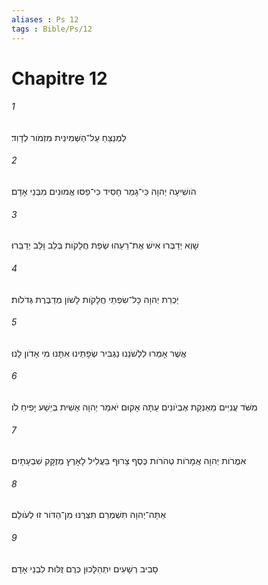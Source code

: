 ```yaml
---
aliases : Ps 12
tags : Bible/Ps/12
---
```


# Chapitre 12

###### 1
לַמְנַצֵּחַ עַל־הַשְּׁמִינִית מִזְמֹור לְדָוִד׃
###### 2
הֹושִׁיעָה יְהוָה כִּי־גָמַר חָסִיד כִּי־פַסּוּ אֱמוּנִים מִבְּנֵי אָדָם׃
###### 3
שָׁוְא יְדַבְּרוּ אִישׁ אֶת־רֵעֵהוּ שְׂפַת חֲלָקֹות בְּלֵב וָלֵב יְדַבֵּרוּ׃
###### 4
יַכְרֵת יְהוָה כָּל־שִׂפְתֵי חֲלָקֹות לָשֹׁון מְדַבֶּרֶת גְּדֹלֹות׃
###### 5
אֲשֶׁר אָמְרוּ לִלְשֹׁנֵנוּ נַגְבִּיר שְׂפָתֵינוּ אִתָּנוּ מִי אָדֹון לָנוּ׃
###### 6
מִשֹּׁד עֲנִיִּים מֵאַנְקַת אֶבְיֹונִים עַתָּה אָקוּם יֹאמַר יְהוָה אָשִׁית בְּיֵשַׁע יָפִיחַ לֹו׃
###### 7
אִמֲרֹות יְהוָה אֲמָרֹות טְהֹרֹות כֶּסֶף צָרוּף בַּעֲלִיל לָאָרֶץ מְזֻקָּק שִׁבְעָתָיִם׃
###### 8
אַתָּה־יְהוָה תִּשְׁמְרֵם תִּצְּרֶנּוּ מִן־הַדֹּור זוּ לְעֹולָם׃
###### 9
סָבִיב רְשָׁעִים יִתְהַלָּכוּן כְּרֻם זֻלּוּת לִבְנֵי אָדָם׃
